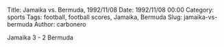 Title: Jamaika vs. Bermuda, 1992/11/08
Date: 1992/11/08 00:00
Category: sports
Tags: football, football scores, Jamaika, Bermuda
Slug: jamaika-vs-bermuda
Author: carbonero


Jamaika 3 - 2 Bermuda
